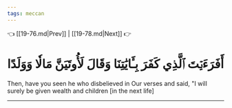 ```yaml
---
tags: meccan
---
```


👈 [[19-76.md|Prev]] | [[19-78.md|Next]] 👉

# أَفَرَءَيۡتَ ٱلَّذِي كَفَرَ بِـَٔايَٰتِنَا وَقَالَ لَأُوتَيَنَّ مَالٗا وَوَلَدًا

Then, have you seen he who disbelieved in Our verses and said, "I will surely be given wealth and children [in the next life]

---

